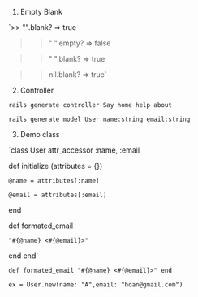 1. Empty Blank

`>> "".blank?
=> true

>> "      ".empty?
=> false

>> "      ".blank?
=> true

>> nil.blank?
=> true`

2. Controller

`rails generate controller Say home help about`

`rails generate model User name:string email:string`






















































3. Demo class

`class User
  attr_accessor :name, :email
  
  def initialize (attributes = {})
  
    @name = attributes[:name]
    
    @email = attributes[:email]
    
  end

  def formated_email
  
    "#{@name} <#{@email}>"
    
  end
end`

`def formated_email
   "#{@name} <#{@email}>"
  end`

`ex = User.new(name: "A",email: "hoan@gmail.com")`
